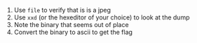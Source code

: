 1. Use `file` to verify that is is a jpeg
2. Use `xxd` (or the hexeditor of your choice) to look at the dump
3. Note the binary that seems out of place
4. Convert the binary to ascii to get the flag
